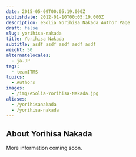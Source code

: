 ```yaml
---
date: 2015-05-09T00:05:19.000Z
publishdate: 2012-01-10T00:05:19.000Z
description: eSolia Yorihisa Nakada Author Page
draft: false
slug: yorihisa-nakada
title: Yorihisa Nakada
subtitle: asdf asdf asdf asdf asdf
weight: 50
alternatelocales:
  - ja-JP
tags:
  - teamITMS
topics:
  - Authors
images:
  - /img/eSolia-Yorihisa-Nakada.jpg
aliases:
  - /yorihisanakada
  - /yorihisa-nakada
---
```


## About Yorihisa Nakada

More information coming soon.
